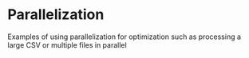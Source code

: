 # Parallelization
Examples of using parallelization for optimization such as processing a large CSV or multiple files in parallel


